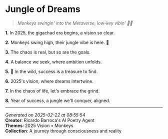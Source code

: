 # Jungle of Dreams

> *Monkeys swingin' into the Metaverse, low-key vibin' 🌴👀*

**1.** In 2025, the gigachad era begins, a vision so clear.


**2.** Monkeys swing high, their jungle vibe is here. 🌴


**3.** The chaos is real, but so are the goals.


**4.** A balance we seek, where ambition unfolds.


**5.** 🎯 In the wild, success is a treasure to find.


**6.** 2025's vision, where dreams intertwine.


**7.** In the chaos of life, let's embrace the grind.


**8.** Year of success, a jungle we'll conquer, aligned.



---

*Generated on 2025-02-22 at 08:55:54*  
**Creator**: Ricardo Barroca's AI Poetry Agent  
**Themes**: 2025 Vision • Monkeys  
**Collection**: A journey through consciousness and reality